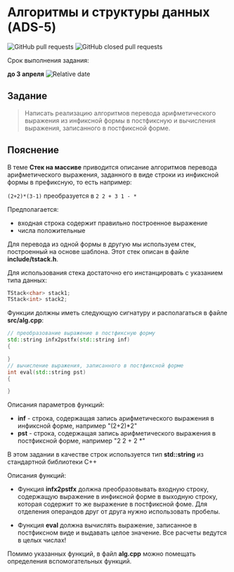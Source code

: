 # Алгоритмы и структуры данных (ADS-5)

![GitHub pull requests](https://img.shields.io/github/issues-pr/NNTU-CS/ADS-5)
![GitHub closed pull requests](https://img.shields.io/github/issues-pr-closed/NNTU-CS/ADS-5)

Срок выполнения задания:

**до 3 апреля** ![Relative date](https://img.shields.io/date/1649019600)


## Задание

> Написать реализацию алгоритмов перевода арифметического выражения из инфиксной формы в постфиксную и вычисления выражения, записанного в постфиксной форме.

## Пояснение

В теме **Стек на массиве** приводится описание алгоритмов перевода арифметического выражения, заданного в виде строки из инфиксной формы в префиксную, то есть например:

`(2+2)*(3-1)` преобразуется в `2 2 + 3 1 - *`

Предполагается:

- входная строка содержит правильно построенное выражение
- числа положительные

Для перевода из одной формы в другую мы используем стек, построенный на основе шаблона. Этот стек описан в файле **include/tstack.h**.

Для использования стека достаточно его инстанцировать с указанием типа данных:

```C++
TStack<char> stack1;
TStack<int> stack2;
```

Функции должны иметь следующую сигнатуру и располагаться в файле **src/alg.cpp**:


```C++
// преобразование выражение в постфиксную форму
std::string infx2pstfx(std::string inf)
{

}
// вычисление выражения, записанного в постфиксной форме
int eval(std::string pst)
{

}

```
Описания параметров функций:

- **inf** - строка, содержащая запись арифметического выражения в инфиксной форме, например "(2+2)*2"
- **pst** - строка, содержащая запись арифметического выражения в постфиксной форме, например "2 2 + 2 *"

В этом задании в качестве строк используется тип **std::string** из стандартной библиотеки С++

Описания функций:

- Функция **infx2pstfx** должна преобразовывать входную строку, содержащую выражение в инфиксной форме в выходную строку, которая содержит то же выражение в постфиксной фоме. Для отделения операндов друг от друга нужно использовать пробелы.

- Функция **eval** должна вычислять выражение, записанное в постфиксном виде и выдавать целое значение. Все расчеты ведутся в целых числах!

Помимо указанных функций, в файл **alg.cpp** можно помещать определения вспомогательных функций.
